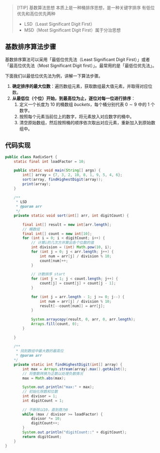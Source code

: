 >[!TIP] 基数算法思想
>本质上是一种桶排序思想，是一种关键字排序
>有低位优先和高位优先两种
> * LSD（Least Significant Digit First）
> * MSD（Most Significant Digit First）属于分治思想

## 基数排序算法步骤

基数排序算法可以采用「最低位优先法（Least Significant Digit First）」或者「最高位优先法（Most Significant Digit first）」。最常用的是「最低位优先法」。

下面我们以最低位优先法为例，讲解一下算法步骤。

1. **确定排序的最大位数**：遍历数组元素，获取数组最大值元素，并取得对应位数。
2. **从最低位（个位）开始，到最高位为止，逐位对每一位进行排序**：
   1. 定义一个长度为 $10$ 的桶数组 $buckets$，每个桶分别代表 $0 \sim 9$ 中的 $1$ 个数字。
   2. 按照每个元素当前位上的数字，将元素放入对应数字的桶中。
   3. 清空原始数组，然后按照桶的顺序依次取出对应元素，重新加入到原始数组中。

## 代码实现
```java
public class RadixSort {  
    static final int loadFactor = 10;  
  
    public static void main(String[] args) {  
        int[] array = {7, 3, 2, 10, 8, 1, 9, 5, 4, 6};  
        sort(array, findHighestDigit(array));  
        print(array);  
    }  
  
    /**  
     * LSD
     * @param arr  
     */  
    private static void sort(int[] arr, int digitCount) {  
  
        final int[] result = new int[arr.length];  
        // 桶数组  
        final int[] count = new int[10];  
        for (int i = 0; i < digitCount; i++) {  
            // 计算i的几次方并算出各个位数的值
            int division = (int) Math.pow(10, i);
            for (int j = 0; j < arr.length; j++) {
                int num = arr[j] / division % 10;
                count[num]++;
            }
  
            // 计数排序 start            
            for (int j = 1; j < count.length; j++) {  
                count[j] = count[j] + count[j - 1];  
            }  
  
            for (int j = arr.length - 1; j >= 0; j--) {  
                int num = arr[j] / division % 10;  
                result[--count[num]] = arr[j];  
            }  
  
            System.arraycopy(result, 0, arr, 0, arr.length);  
            Arrays.fill(count, 0);  
        }  
  
    }  
    
    /**  
     * 找到数组中最大数的最高位
     * @param arr  
    */  
    private static int findHighestDigit(int[] array) {  
        int max = Arrays.stream(array).max().getAsInt();  
        // 将整数转换为正数以处理负数情况  
        max = Math.abs(max);  
  
        System.out.println("max:" + max);  
        // 初始化除数和位数  
        int divisor = 1;  
        int digitCount = 1;  
  
        // 不断除以10，直到商为0  
        while (max / divisor >= loadFactor) {  
            divisor *= 10;  
            digitCount++;  
        }  
        System.out.println("digitCount::" + digitCount);  
        return digitCount;  
    }  
}
```